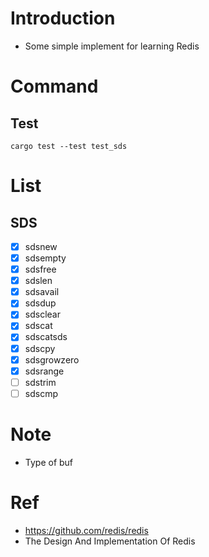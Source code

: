# Introduction

- Some simple implement for learning Redis

# Command

## Test

```
cargo test --test test_sds
```

# List

## SDS

- [x] sdsnew
- [x] sdsempty
- [x] sdsfree
- [x] sdslen
- [x] sdsavail 
- [x] sdsdup 
- [x] sdsclear  
- [x] sdscat
- [x] sdscatsds 
- [x] sdscpy
- [x] sdsgrowzero
- [x] sdsrange
- [ ] sdstrim
- [ ] sdscmp

# Note 

- Type of buf

# Ref

- https://github.com/redis/redis
- The Design And Implementation Of Redis